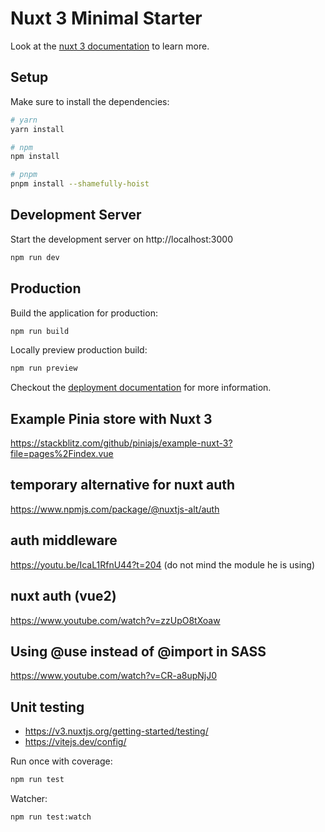 # Nuxt 3 Minimal Starter

Look at the [nuxt 3 documentation](https://v3.nuxtjs.org) to learn more.

## Setup

Make sure to install the dependencies:

```bash
# yarn
yarn install

# npm
npm install

# pnpm
pnpm install --shamefully-hoist
```

## Development Server

Start the development server on http://localhost:3000

```bash
npm run dev
```

## Production

Build the application for production:

```bash
npm run build
```

Locally preview production build:

```bash
npm run preview
```

Checkout the [deployment documentation](https://v3.nuxtjs.org/guide/deploy/presets) for more information.

## Example Pinia store with Nuxt 3

https://stackblitz.com/github/piniajs/example-nuxt-3?file=pages%2Findex.vue

## temporary alternative for nuxt auth

https://www.npmjs.com/package/@nuxtjs-alt/auth

## auth middleware

https://youtu.be/IcaL1RfnU44?t=204 (do not mind the module he is using)

## nuxt auth (vue2)

https://www.youtube.com/watch?v=zzUpO8tXoaw

## Using @use instead of @import in SASS

https://www.youtube.com/watch?v=CR-a8upNjJ0

## Unit testing
- https://v3.nuxtjs.org/getting-started/testing/
- https://vitejs.dev/config/

Run once with coverage:
```bash
npm run test
```
Watcher:
```bash
npm run test:watch
```